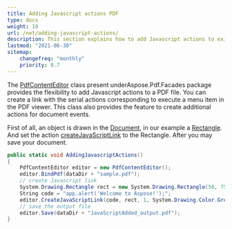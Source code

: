 ```yaml
---
title: Adding Javascript actions PDF 
type: docs
weight: 10
url: /net/adding-javascript-actions/
description: This section explains how to add Javascript actions to existing PDF file with Aspose.PDF Facades.
lastmod: "2021-06-30"
sitemap:
    changefreq: "monthly"
    priority: 0.7
---
```


The [PdfContentEditor](https://reference.aspose.com/pdf/net/aspose.pdf.facades/PdfContentEditor) class present underAspose.Pdf.Facades package provides the flexibility to add Javascript actions to a PDF file. You can create a link with the serial actions corresponding to execute a menu item in the PDF viewer. This class also provides the feature to create additional actions for document events. 

First of all, an object is drawn in the [Document](https://reference.aspose.com/pdf/net/aspose.pdf/document), in our example a [Rectangle](https://reference.aspose.com/pdf/net/aspose.pdf.drawing/rectangle). And set the action [createJavaScriptLink](https://reference.aspose.com/pdf/net/aspose.pdf.facades/pdfcontenteditor/methods/createjavascriptlink) to the Rectangle. After you may save your document.

```csharp
public static void AddingJavascriptActions()
{
    PdfContentEditor editor = new PdfContentEditor();
    editor.BindPdf(dataDir + "sample.pdf");
    // create Javascript link
    System.Drawing.Rectangle rect = new System.Drawing.Rectangle(50, 750, 50, 50);
    String code = "app.alert('Welcome to Aspose!');";
    editor.CreateJavaScriptLink(code, rect, 1, System.Drawing.Color.Green);
    // save the output file
    editor.Save(dataDir + "JavaScriptAdded_output.pdf");
}
```
